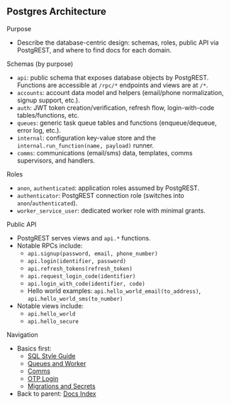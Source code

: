 ## Postgres Architecture

Purpose

- Describe the database-centric design: schemas, roles, public API via PostgREST, and where to find docs for each domain.

Schemas (by purpose)

- `api`: public schema that exposes database objects by PostgREST. Functions are accessible at `/rpc/*` endpoints and views are at `/*`.
- `accounts`: account data model and helpers (email/phone normalization, signup support, etc.).
- `auth`: JWT token creation/verification, refresh flow, login-with-code tables/functions, etc.
- `queues`: generic task queue tables and functions (enqueue/dequeue, error log, etc.).
- `internal`: configuration key-value store and the `internal.run_function(name, payload)` runner.
- `comms`: communications (email/sms) data, templates, comms supervisors, and handlers.

Roles

- `anon`, `authenticated`: application roles assumed by PostgREST.
- `authenticator`: PostgREST connection role (switches into `anon`/`authenticated`).
- `worker_service_user`: dedicated worker role with minimal grants.

Public API

- PostgREST serves views and `api.*` functions.
- Notable RPCs include:
  - `api.signup(password, email, phone_number)`
  - `api.login(identifier, password)`
  - `api.refresh_tokens(refresh_token)`
  - `api.request_login_code(identifier)`
  - `api.login_with_code(identifier, code)`
  - Hello world examples: `api.hello_world_email(to_address)`, `api.hello_world_sms(to_number)`
- Notable views include:
  - `api.hello_world`
  - `api.hello_secure`

Navigation

- Basics first:
  - [SQL Style Guide](sql-style-guide.md)
  - [Queues and Worker](queues-and-worker.md)
  - [Comms](comms.md)
  - [OTP Login](otp-login.md)
  - [Migrations and Secrets](migrations-and-secrets.md)
- Back to parent: [Docs Index](../README.md)
